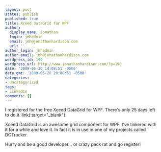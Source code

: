```yaml
---
layout: post
status: publish
published: true
title: Xceed DataGrid for WPF
author:
  display_name: Jonathan
  login: jmhadmin
  email: jmh@jonathanhardison.com
  url: ''
author_login: jmhadmin
author_email: jmh@jonathanhardison.com
wordpress_id: 190
wordpress_url: http://www.jonathanhardison.com/?p=190
date: '2009-05-20 14:08:51 -0500'
date_gmt: '2009-05-20 20:08:51 -0500'
categories:
- Uncategorized
tags:
- LinkedIn
comments: []
---
```

I registered for the free Xceed DataGrid for WPF. There's only 25 days left to do it. [link](http://xceed.com/freegrid">http://xceed.com/freegrid){:target="_blank"}

Xceed DataGrid is an awesome grid component for WPF. I've tinkered with it for a while and love it. In fact it is in use in one of my projects called DCTracker.

Hurry and be a good developer... or crazy pack rat and go register!
